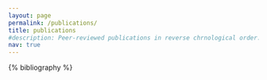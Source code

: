 ```yaml
---
layout: page
permalink: /publications/
title: publications
#description: Peer-reviewed publications in reverse chrnological order. generated by jekyll-scholar.
nav: true
---
```


<div class="publications">

{% bibliography %}

</div>
